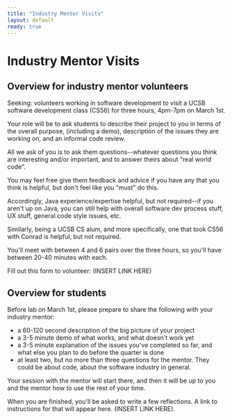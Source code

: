 ```yaml
---
title: "Industry Mentor Visits"
layout: default
ready: true
---
```


# Industry Mentor Visits

## Overview for industry mentor volunteers

Seeking: volunteers working in software development to visit a UCSB software development class (CS56) for three hours, 4pm-7pm on March 1st. 

Your role will be to ask students to describe their project to you in terms of the overall purpose, (including a demo), description of the issues they are working on, and an informal code review.

All we ask of you is to ask them questions--whatever questions you think are interesting and/or important, and to answer theirs about "real world code".

You may feel free give them feedback and advice if you have any that you think is helpful, but don't feel like you "must" do this.

Accordingly, Java experience/expertise helpful, but not required--if you aren't up on Java, you can still help with overall software dev process stuff, UX stuff, general code style issues, etc.

Similarly, being a UCSB CS alum, and more specifically, one that took CS56 with Conrad is helpful, but not required.

You'll meet with between 4 and 6 pairs over the three hours, so you'll have between 20-40 minutes with each.

Fill out this form to volunteer: (INSERT LINK HERE)

## Overview for students

Before lab on March 1st, please prepare to share the following with your industry mentor:

* a 60-120 second description of the big picture of your project
* a 3-5 minute demo of what works, and what doesn't work yet
* a 3-5 minute explanation of the issues you've completed so far, and what else you plan to do before the quarter is done
* at least two, but no more than three questions for the mentor.  They could be about code, about the software industry in general.

Your session with the mentor will start there, and then it will be up to you and the mentor how to use the rest of your time.

When you are finished, you'll be asked to write a few reflections.  A link to instructions for that will appear here. (INSERT LINK HERE).


<div style="display:none;">
https://ucsb-cs56-w18.github.io/info/industry_mentors/
</div>
